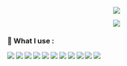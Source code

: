 <p align="center">
  <img src="https://readme-typing-svg.demolab.com?size=30&duration=2000&pause=10000&color=A0A0A0&center=true&vCenter=true&width=600&font=Fira%20Code&lines=%F0%9F%91%8B+Welcome to my Github Profile+%F0%9F%91%A8%E2%80%8D%F0%9F%8E%93"/>
</p>
<p align="center">
  <img src="https://readme-typing-svg.demolab.com/?font=Fira%20Code&center=true&width=640&color=A0A0A0&vCenter=true&pause=1000&duration=3000&size=22&lines=IT-Student;Passionate%20about%20Homelab%20and%20IT%20Network;And%20also%20a%20CTF%20player"/>
</p>

### 🔧 What I use :
![](https://img.shields.io/badge/OS-Linux-informational?style=flat&logo=linux&logoColor=white&color=FCC624)
![](https://img.shields.io/badge/OS-Ubuntu-informational?style=flat&logo=ubuntu&logoColor=white&color=E95420)
![](https://custom-icon-badges.demolab.com/badge/OS-Windows-informational?style=flat&logo=windows11&logoColor=white&color=0078D6)
![](https://custom-icon-badges.demolab.com/badge/Firewall-Pfsense-informational?style=flat&logo=pfsense&logoColor=white&color=0078D6)
![](https://custom-icon-badges.demolab.com/badge/Hypervisor-Proxmox-informational?style=flat&logo=proxmox&logoColor=white&color=E95420)
![](https://custom-icon-badges.demolab.com/badge/Nas-TrueNasScale-informational?style=flat&logo=truenas&logoColor=white&color=0078D6)
![](https://custom-icon-badges.demolab.com/badge/Dns_Server-PiHole-informational?style=flat&logo=pihole&logoColor=white&color=e81212)
![](https://custom-icon-badges.demolab.com/badge/Reverse_Proxy-Traefik-informational?style=flat&logo=traefikproxy&logoColor=white&color=0078D6)
![](https://img.shields.io/badge/Containerisation-Docker-informational?style=flat&logo=docker&logoColor=white&color=0078D6)
![](https://custom-icon-badges.demolab.com/badge/Container_Management-Portainer-informational?style=flat&logo=portainer&logoColor=white&color=0078D6)
![](https://custom-icon-badges.demolab.com/badge/Dns-Cloudflare-informational?style=flat&logo=cloudflare&logoColor=white&color=E95420)

<!--
**TomyThePingu/TomyThePingu** is a ✨ _special_ ✨ repository because its `README.md` (this file) appears on your GitHub profile.

Here are some ideas to get you started:

- 🔭 I’m currently working on ...
- 🌱 I’m currently learning ...
- 👯 I’m looking to collaborate on ...
- 🤔 I’m looking for help with ...
- 💬 Ask me about ...
- 📫 How to reach me: ...
- 😄 Pronouns: ...
- ⚡ Fun fact: ...
-->
